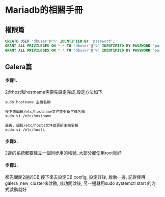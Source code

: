 # Mariadb的相關手冊

## 權限篇

```sql
CREATE USER 'dbuser'@'%' IDENTIFIED BY 'password';
GRANT ALL PRIVILEGES ON *.* TO 'dbuser'@'%' IDENTIFIED BY PASSWORD 'password';(不含管理權限)
GRANT ALL PRIVILEGES ON *.* TO 'dbuser'@'%' IDENTIFIED BY PASSWORD 'password' WITH GRANT OPTION;(最高權限, 同root)
```

## Galera篇

#### 步驟1.
2台host和hostname需要先設定完成,設定方法如下:

```
sudo hostname 主機名稱

接下來編輯/etc/hostname文件並更新主機名稱
sudo vi /etc/hostname

最後，編輯/etc/hosts文件並更新主機名稱
sudo vi /etc/hosts
```
#### 步驟2.
2邊的系統都要建立一個同步用的帳號, 大部分都使用root就好

#### 步驟3.
都先關閉2邊的DB,接下來去設定DB config, 設定好後, 啟動一邊, 記得使用
galera_new_cluster來啟動, 成功開啟後, 另一邊就用sudo systemctl start 的方式啟動就好
